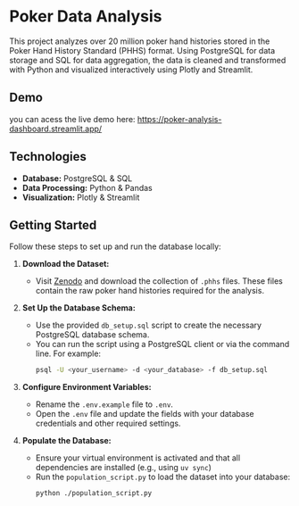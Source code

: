 # Poker Data Analysis

This project analyzes over 20 million poker hand histories stored in the Poker Hand History Standard (PHHS) format. Using PostgreSQL for data storage and SQL for data aggregation, the data is cleaned and transformed with Python and visualized interactively using Plotly and Streamlit.

## Demo
you can acess the live demo here: https://poker-analysis-dashboard.streamlit.app/



## Technologies
- **Database:** PostgreSQL & SQL
- **Data Processing:** Python & Pandas
- **Visualization:** Plotly & Streamlit


## Getting Started

Follow these steps to set up and run the database locally:

1. **Download the Dataset:**  
   - Visit [Zenodo](https://zenodo.org/records/13997158) and download the collection of `.phhs` files. These files contain the raw poker hand histories required for the analysis.

2. **Set Up the Database Schema:**  
   - Use the provided `db_setup.sql` script to create the necessary PostgreSQL database schema.  
   - You can run the script using a PostgreSQL client or via the command line. For example:
     ```bash
     psql -U <your_username> -d <your_database> -f db_setup.sql
     ```

3. **Configure Environment Variables:**  
   - Rename the `.env.example` file to `.env`.  
   - Open the `.env` file and update the fields with your database credentials and other required settings.

4. **Populate the Database:**  
   - Ensure your virtual environment is activated and that all dependencies are installed (e.g., using `uv sync`)
   - Run the `population_script.py` to load the dataset into your database:
     ```bash
     python ./population_script.py
     ```